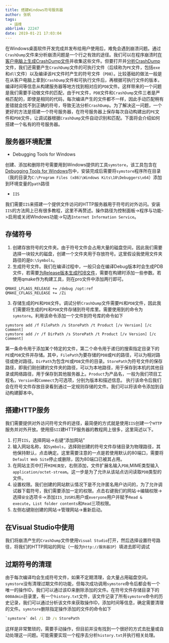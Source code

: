 ```yaml
---
title: 搭建Windows符号服务器
author: 张帆
tags:
  - 运维
abbrlink: 22247
date: 2019-01-21 17:03:04
---
```


在Windows桌面软件开发完成并发布给用户使用后，难免会遇到崩溃问题。通过`CrashDump`文件来分析崩溃问题是一个行之有效的途径。我们可以在程序崩溃时[在客户电脑上生成CrashDump文件](https://docs.microsoft.com/en-us/windows/desktop/wer/collecting-user-mode-dumps)并收集这些文件。但要打开并[分析CrashDump](https://docs.microsoft.com/en-us/windows/desktop/dxtecharts/crash-dump-analysis)文件，我们还需要产生`CrashDump`文件的可执行文件（后续称为`PE`文件，包括`exe`和`dll`文件）以及编译该`PE`文件时产生的符号文件（`PDB`）。比较基础的做法一般是在从客户电脑上拿到`CrashDump`文件和可执行文件后，再根据可执行文件的版本，编译时间等信息从构建服务器等地方找到相对应的`PDB`文件。这样带来的一个问题是我们需要手动做文件的匹配，由于`PE`文件，`PDB`文件和`CrashDump`文件三者是严格匹配的，即使是相同的代码，每次编译产生的文件都不一样，因此手动匹配稍有差错就会找不到正确的符号，导致无法分析`CrashDump`。为了解决这一问题，一个更好的方法是搭建一个符号服务器，在符号服务器上保存每次自动构建出的`PE`文件和`PDB`文件，让调试器根据`CrashDump`文件自动识别和匹配。下面将会介绍如何搭建一个私有的符号服务器。

<!--more-->

## 服务器环境配置

- Debugging Tools for Windows

创建、添加和删除符号需要用到Windows提供的工具`symstore`，该工具包含在[Debugging Tools for Windows](https://docs.microsoft.com/en-us/windows-hardware/drivers/debugger/)包中，安装完成后需要将`symstore`程序所在目录（我的目录为`C:\Program Files (x86)\Windows Kits\10\Debuggers\x64`）添加到环境变量的`path`路径

- `IIS`

我们需要`IIS`来搭建一个提供文件访问的HTTP服务器用于符号的对外访问。安装`IIS`的方法网上已有很多教程，这里不再赘述。操作路径为控制面板->程序与功能->启用或关闭WIndows功能->勾选`Internet Information Service`。

## 存储符号

1. 创建存放符号的文件夹。由于符号文件会占用大量的磁盘空间，因此我们需要选择一块较大的磁盘，创建一个文件夹用于存放符号。这里假设我使用文件夹路径的是`D:\Symbols`。
2. 生成符号文件。我们在编译过程中，一般只会在编译Debug版本时会生成PDB文件，若需要[为Release版本生成PDB文件](https://www.wintellect.com/correctly-creating-native-c-release-build-pdbs)，需要在构建时添加一些参数。若使用qmake作为构建工具，则在pro文件中添加两行即可。

 ``` qmake
 QMAKE_LFLAGS_RELEASE += /debug /opt:ref
 QMAKE_CFLAGS_RELEASE += /Zi
 ```

3. 存储生成的`PE`和`PDB`文件。调试分析`CrashDump`文件需要`PE`和`PDB`文件，因此我们需要将生成的`PE`和`PDB`文件存储到符号库里。需要使用到的命令为`symstore`。利用该命令添加一个文件到符号库的命令如下

 ```
 symstore add /f FilePath /s StorePath /t Product [/v Version] [/c Comment]
 symstore add /r /f DirPath /s StorePath /t Product [/v Version] [/c Comment]
 ```

第一条命令用于添加某个特定的文件，第二个命令用于递归的搜索指定目录下的`PE`或`PDB`文件并存储。其中，`FilePath`为要存储的`PDB`或`PE`的路径，可以为相对路径或绝对路径。`DirPath`为包含`PE`或`PDB`文件的目录。`StorePath`为符号文件的保存路径，即我们刚创建的文件夹的路径，可以为本地路径，用于保存到本机的其他目录或网络路径，用于保存到其他服务器上。`Product`为产品名，一般为我们项目工程名，`Version`和`Commect`为可选项，分别为版本和描述信息。
执行该命令后我们会在符号文件存放目录看到通过一定规则存储的文件。我们可以将该命令添加到自动构建脚本中。


## 搭建HTTP服务

我们需要提供对外访问符号文件的途径，最简便的方式就是使用`IIS`创建一个`HTTP`服务并对外开放。使用搭`SII`建HTTP服务器的教程网上很多，这里简述以下。

1. 打开`IIS`，选择网站->右键“添加网站”
2. 输入网站名称，如`Symbols`，选择刚创建的符号文件存储目录为物理路径，其他保持默认，点击确定。这里需要注意的一点是若使用默认的80端口，需要将`Default Web Site`停止或删除，因为80端口已被其占用。
3. 在网站主页中打开`MIME类型`，右侧添加，文件扩展名输入`PDB`,MIME类型输入`application/octet-stream`。这一步是为了允许从该站点访问读取`PDB`类型的文件。
4. 设置权限。我们创建的网站默认情况下是不允许匿名用户访问的，为了允许调试器下载符号，我们需要添加一定的权限。点击右键我们的网站->编辑权限->选择`安全`选项卡->添加`IIS_IUSRS`用户或`everyone`用户并赋予`Read & execute`，`List folder contents`和`Read`三项权限。
5. 左侧右键刚创建的网站->管理网站->重新启动。

## 在Visual Studio中使用

我们将崩溃产生的`CrashDump`文件使用`Visual Studio`打开，然后选择设置符号路径，将我们的HTTP网站的网址（一般为`http://服务器IP`）填进去即可调试


## 过期符号的清理

由于每次编译均会生成符号文件，如果不定期清理，会大量占用磁盘空间。`symstore`没有清理过期文件的功能，但每次成功调用`symstore`命令后都会有一个唯一的操作ID，我们可以通过该ID来删除添加的文件。在符号文件存储目录下的`000Admin`目录里，有一个`history.txt`文件，该文件记录了所有`symstore`命令的历史记录，我们可以通过分析该文件来获取操作ID，添加时间等信息，确定需要清理的文件。`symstore`删除指定操作添加的文件的命令如下

 ``` cmd
 `symstore` del /i ID /s StorePath
 ```

这样是非常繁琐的，需要手动操作，但目前并没有找到一个很好的方式去批量或自动处理这一问题。可能需要实现一个程序去分析`history.txt`并执行相关处理。
